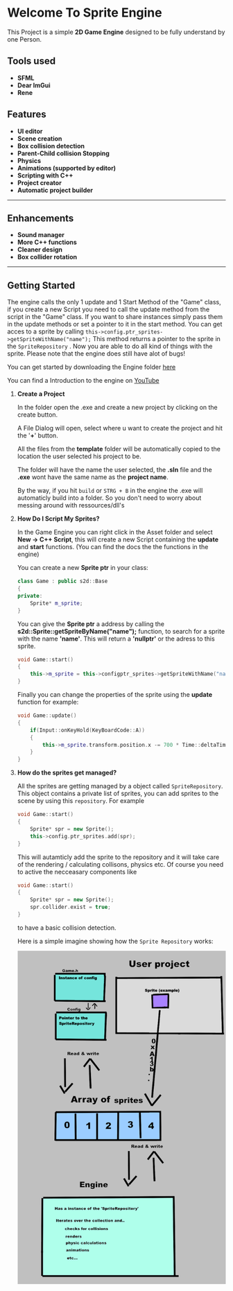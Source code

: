 # Welcome To Sprite Engine

This Project is a simple **2D Game Engine** designed to be fully understand by one Person.

## Tools used
- **SFML**
- **Dear ImGui** 
- **Rene** 

## Features

- **UI editor**
- **Scene creation**
- **Box collision detection**
- **Parent-Child collision Stopping** 
- **Physics**
- **Animations (supported by editor)**
- **Scripting with C++** 
- **Project creator**
- **Automatic project builder**

----    
## Enhancements
- **Sound manager**
- **More C++ functions**
- **Cleaner design**
- **Box collider rotation**
---

## Getting Started

The engine calls the only 1 update and 1 Start Method of the "Game" class, if you create a new Script you need to
call the update method from the script in the "Game" class. If you want to share instances simply pass them in the 
update methods or set a pointer to it in the start method. You can get acces to a sprite by calling 
`this->config.ptr_sprites->getSpriteWithName("name");` This method returns a pointer to the sprite in the `SpriteRepository`
. Now you are able to do all kind of things with the sprite. Please note that the engine does still have alot of bugs!

You can get started by downloading the Engine folder [here](https://github.com/jkatsanis/SpriteEngineUI)

You can find a Introduction to the engine on [YouTube](https://www.youtube.com/watch?v=pnCD5dKhpmg)

1. **Create a Project**

    In the folder open the .exe and create a new project by clicking on the create button. 

    A File Dialog will open, select where u want to create the project and hit the '**+**' button.

    All the files from the **template** folder will be automatically copied to the location the user selected his project to be.

    The folder will have the name the user selected, the **.sln** file and the **.exe** wont have the same name as the **project name**. 

    By the way, if you hit `build` or `STRG + B` in the engine the .exe will automaticly build into a folder. So you don't need to worry about messing around with ressources/dll's

2. **How Do I Script My Sprites?**

   In the Game Engine you can right click in the Asset folder and select **New -> C++ Script**, this will create a new Script containing the **update** and **start** functions.
   (You can find the docs the the functions in the engine)

   You can create a new **Sprite ptr** in your class:

    ```C++
    class Game : public s2d::Base
    {
    private:
        Sprite* m_sprite;
    }

    ```
   You can give the **Sprite ptr** a address by calling the **s2d::Sprite::getSpriteByName("name");** function, to search for a sprite with the name **'name'**. This will return a **'nullptr'** or the adress to this sprite.

    ```C++
    void Game::start()
    {
        this->m_sprite = this->configptr_sprites->getSpriteWithName("name");`
    }
    ```

    Finally you can change the properties of the sprite using the **update** function for example: 


    ```C++
    void Game::update()
    {
        if(Input::onKeyHold(KeyBoardCode::A))
        {
            this->m_sprite.transform.position.x -= 700 * Time::deltaTime;
        }
    }
    ```
3. **How do the sprites get managed?** 

    All the sprites are getting managed by a object called `SpriteRepository`. This object contains a private list of sprites, you can add sprites to the scene by using this `repository`. For example

    ```C++
    void Game::start()
    {
        Sprite* spr = new Sprite();
        this->config.ptr_sprites.add(spr);
    }
    ```
    This will autamticly add the sprite to the repository and it will take care of the rendering / calculating collisons, physics etc. Of course you need to active the necceasary components like 
    ```C++
    void Game::start()
    {
        Sprite* spr = new Sprite();
        spr.collider.exist = true;
    }
    ```
    to have a basic collision detection.

    Here is a simple imagine showing how the `Sprite Repository` works:

    ![Repo plan](Github/repoplan.png)
   

